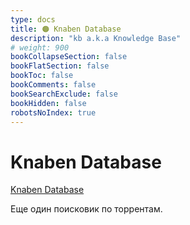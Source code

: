 ```yaml
---
type: docs
title: 🟠 Knaben Database
description: "kb a.k.a Knowledge Base"
# weight: 900
bookCollapseSection: false
bookFlatSection: false
bookToc: false
bookComments: false
bookSearchExclude: false
bookHidden: false
robotsNoIndex: true
---
```


# Knaben Database

[Knaben Database](https://knaben.eu/?nt)

Еще один поисковик по торрентам.
